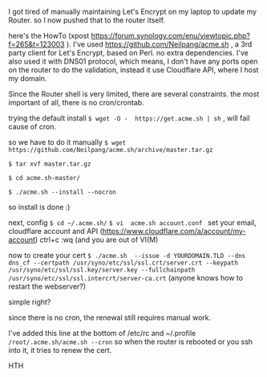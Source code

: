 I got tired of manually maintaining Let's Encrypt on my laptop to update my Router.
so I now pushed that to the router itself.

here's the HowTo (xpost https://forum.synology.com/enu/viewtopic.php?f=265&t=123003 ).
I've used https://github.com/Neilpang/acme.sh , a 3rd party client for Let's Encrypt, based on Perl. no extra dependencies.
I've also used it with DNS01 protocol, which means, I don't have any ports open on the router to do the validation, instead it use Cloudflare API, where I host my domain.

Since the Router shell is very limited, there are several constraints. the most important of all, there is no cron/crontab.

trying the default install
`$ wget -O -  https://get.acme.sh | sh`
, will fail cause of cron. 

so we have to do it manually
`$ wget https://github.com/Neilpang/acme.sh/archive/master.tar.gz`

`$ tar xvf master.tar.gz`

`$ cd acme.sh-master/`

`$ ./acme.sh --install --nocron`

so install is done :)

next, config
`$ cd ~/.acme.sh/`
`$ vi  acme.sh account.conf `
set your email, cloudflare account and API (https://www.cloudflare.com/a/account/my-account)
ctrl+c 
:wq (and you are out of VI(M)

now to create your cert
`$ ./acme.sh  --issue -d YOURDOMAIN.TLD --dns dns_cf --certpath /usr/syno/etc/ssl/ssl.crt/server.crt --keypath /usr/syno/etc/ssl/ssl.key/server.key --fullchainpath /usr/syno/etc/ssl/ssl.intercrt/server-ca.crt`
(anyone knows how to restart the webserver?)

simple right?

since there is no cron, the renewal still requires manual work.

I've added this line at the bottom of /etc/rc and ~/.profile
`/root/.acme.sh/acme.sh --cron`
so when the router is rebooted or you ssh into it, it tries to renew the cert.

HTH